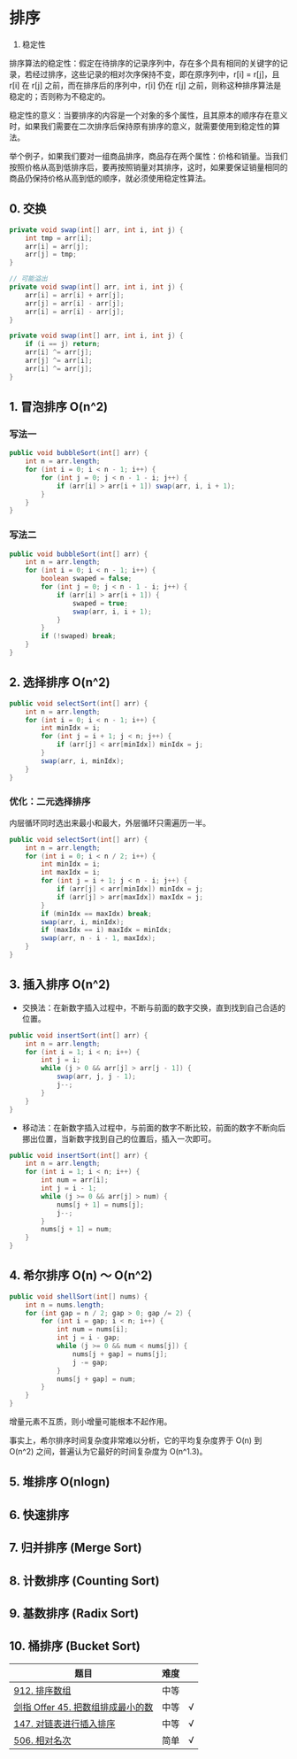# 排序

1. 稳定性

排序算法的稳定性：假定在待排序的记录序列中，存在多个具有相同的关键字的记录，若经过排序，这些记录的相对次序保持不变，即在原序列中，r[i] = r[j]，且 r[i] 在 r[j] 之前，而在排序后的序列中，r[i] 仍在 r[j]
之前，则称这种排序算法是稳定的；否则称为不稳定的。

稳定性的意义：当要排序的内容是一个对象的多个属性，且其原本的顺序存在意义时，如果我们需要在二次排序后保持原有排序的意义，就需要使用到稳定性的算法。

举个例子，如果我们要对一组商品排序，商品存在两个属性：价格和销量。当我们按照价格从高到低排序后，要再按照销量对其排序，这时，如果要保证销量相同的商品仍保持价格从高到低的顺序，就必须使用稳定性算法。

## 0. 交换

``` java
private void swap(int[] arr, int i, int j) {
    int tmp = arr[i];
    arr[i] = arr[j];
    arr[j] = tmp;
}

// 可能溢出
private void swap(int[] arr, int i, int j) {
    arr[i] = arr[i] + arr[j];
    arr[j] = arr[i] - arr[j];
    arr[i] = arr[i] - arr[j];
}

private void swap(int[] arr, int i, int j) {
    if (i == j) return;
    arr[i] ^= arr[j];
    arr[j] ^= arr[i];
    arr[i] ^= arr[j];
}
```

## 1. 冒泡排序 O(n^2)

### 写法一

``` java
public void bubbleSort(int[] arr) {
    int n = arr.length;
    for (int i = 0; i < n - 1; i++) {
        for (int j = 0; j < n - 1 - i; j++) {
            if (arr[i] > arr[i + 1]) swap(arr, i, i + 1);
        }
    }
}
```

### 写法二

``` java
public void bubbleSort(int[] arr) {
    int n = arr.length;
    for (int i = 0; i < n - 1; i++) {
        boolean swaped = false;
        for (int j = 0; j < n - 1 - i; j++) {
            if (arr[i] > arr[i + 1]) {
                swaped = true;
                swap(arr, i, i + 1);
            }
        }
        if (!swaped) break;
    }
}
```

## 2. 选择排序 O(n^2)

``` java
public void selectSort(int[] arr) {
    int n = arr.length;
    for (int i = 0; i < n - 1; i++) {
        int minIdx = i;
        for (int j = i + 1; j < n; j++) {
            if (arr[j] < arr[minIdx]) minIdx = j;
        }
        swap(arr, i, minIdx);
    }
}
```

### 优化：二元选择排序

内层循环同时选出来最小和最大，外层循环只需遍历一半。

``` java
public void selectSort(int[] arr) {
    int n = arr.length;
    for (int i = 0; i < n / 2; i++) {
        int minIdx = i;
        int maxIdx = i;
        for (int j = i + 1; j < n - i; j++) {
            if (arr[j] < arr[minIdx]) minIdx = j;
            if (arr[j] > arr[maxIdx]) maxIdx = j;
        }
        if (minIdx == maxIdx) break;
        swap(arr, i, minIdx);
        if (maxIdx == i) maxIdx = minIdx;
        swap(arr, n - i - 1, maxIdx);
    }
}
```

## 3. 插入排序 O(n^2)

- 交换法：在新数字插入过程中，不断与前面的数字交换，直到找到自己合适的位置。

``` java
public void insertSort(int[] arr) {
    int n = arr.length;
    for (int i = 1; i < n; i++) {
        int j = i;
        while (j > 0 && arr[j] > arr[j - 1]) {
            swap(arr, j, j - 1);
            j--;
        }
    }
}
```

- 移动法：在新数字插入过程中，与前面的数字不断比较，前面的数字不断向后挪出位置，当新数字找到自己的位置后，插入一次即可。

``` java
public void insertSort(int[] arr) {
    int n = arr.length;
    for (int i = 1; i < n; i++) {
        int num = arr[i];
        int j = i - 1;
        while (j >= 0 && arr[j] > num) {
            nums[j + 1] = nums[j]; 
            j--;
        }
        nums[j + 1] = num;
    }
}
```

## 4. 希尔排序 O(n) ～ O(n^2)

``` java
public void shellSort(int[] nums) {
    int n = nums.length;
    for (int gap = n / 2; gap > 0; gap /= 2) {
        for (int i = gap; i < n; i++) {
            int num = nums[i];
            int j = i - gap;
            while (j >= 0 && num < nums[j]) {
                nums[j + gap] = nums[j];
                j -= gap;
            }
            nums[j + gap] = num;
        }
    }
}
```

增量元素不互质，则小增量可能根本不起作用。

事实上，希尔排序时间复杂度非常难以分析，它的平均复杂度界于 O(n) 到 O(n^2) 之间，普遍认为它最好的时间复杂度为 O(n^1.3)。

## 5. 堆排序 O(nlogn)

## 6. 快速排序

## 7. 归并排序 (Merge Sort)

## 8. 计数排序 (Counting Sort)

## 9. 基数排序 (Radix Sort)

## 10. 桶排序 (Bucket Sort)

|题目|难度||
|---|---|---|
|[912. 排序数组](https://leetcode-cn.com/problems/sort-an-array/)|中等||
|[剑指 Offer 45. 把数组排成最小的数](https://leetcode-cn.com/problems/ba-shu-zu-pai-cheng-zui-xiao-de-shu-lcof/)|中等|√|
|[147. 对链表进行插入排序](https://leetcode-cn.com/problems/insertion-sort-list/)|中等|√|
|[506. 相对名次](https://leetcode-cn.com/problems/relative-ranks/)|简单|√|